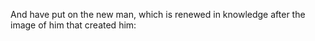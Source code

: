 And have put on the new man, which is renewed in knowledge after the image of him that created him:
